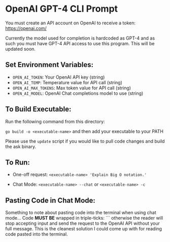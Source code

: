 # OpenAI GPT-4 CLI Prompt
You must create an API account on OpenAI to receive a token: https://openai.com/

Currently the model used for completion is hardcoded as GPT-4 and as such you must have GPT-4 API access to use this program. This will be updated soon.

## Set Environment Variables:
- `OPEN_AI_TOKEN`: Your OpenAI API key (string)
- `OPEN_AI_TEMP`: Temperature value for API call (string)
- `OPEN_AI_MAX_TOKENS`: Max token value for API call (string)
- `OPEN_AI_MODEL`: OpenAI Chat completions model to use (string)

## To Build Executable:
Run the following command from this directory:

`go build -o <executable-name>` and then add your executable to your PATH

Please use the `update` script if you would like to pull code changes and build the ask binary. 

## To Run:
- One-off request: `<executable-name> 'Explain Big O notation.'`

- Chat Mode: `<executable-name> --chat` or `<executable-name> -c`

## Pasting Code in Chat Mode:
Something to note about pasting code into the terminal when using chat mode... Code **MUST BE** wrapped in triple-ticks: ``` otherwise the reader will stop accepting input and send the request to the OpenAI API without your full message. This is the cleanest solution I could come up with for reading code pasted into the terminal. 